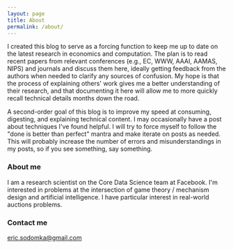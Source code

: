 ```yaml
---
layout: page
title: About
permalink: /about/
---
```


I created this blog to serve as a forcing function to keep me up to date on the latest research in economics and computation. The plan is to read recent papers from relevant conferences (e.g., EC, WWW, AAAI, AAMAS, NIPS) and journals and discuss them here, ideally getting feedback from the authors when needed to clarify any sources of confusion. My hope is that the process of explaining others' work gives me a better understanding of their research, and that documenting it here will allow me to more quickly recall technical details months down the road.

A second-order goal of this blog is to improve my speed at consuming, digesting, and explaining technical content. I may occasionally have a post about techniques I've found helpful. I will try to force myself to follow the "done is better than perfect" mantra and make iterate on posts as needed. This will probably increase the number of errors and misunderstandings in my posts, so if you see something, say something.


### About me

I am a research scientist on the Core Data Science team at Facebook. I'm interested in problems at the intersection of game theory / mechanism design and artificial intelligence. I have particular interest in real-world auctions problems. 

### Contact me

[eric.sodomka@gmail.com](mailto:eric.sodomka@gmail.com)
